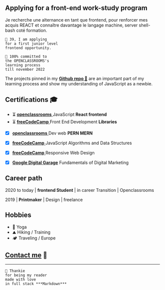 <!-- # cheapskatePortfolio -->


<!-- ![ID](./Picture/github2.png "Portrait, pixelArt") -->

<!-- ![ID](./Picture/heroQRSun-1.png "Skills, Front-end REACT") -->

## Applying for a front-end work-study program

Je recherche une alternance en tant que frontend, pour renforcer mes acquis REACT et connaître davantage le langage machine, server shell-bash coté formation.

    👨 39, I am applying
    for a first junior level
    frontend opportunity.

    🌱 100% committed to
    the OPENCLASSROOMS's
    learning process
    till november 2022



The projects pinned in my [**Github repo 📑**](https://github.com/git504) are an important part of my learning process and show my understanding of JavaScript as a newbie.

## Certifications 🎓

- ⏳ [**openclassrooms** ](https://www.francecompetences.fr/recherche/rncp/35976/) JavaScript **React frontend**
- ⏳ [**freeCodeCamp** ](https://www.freecodecamp.org/git504) Front End Development **Libraries**
- [x]  [**openclassrooms** ](https://www.francecompetences.fr/recherche/rncp/32173/) Dev web **PERN MERN**

- [x] [**freeCodeCamp** ](https://www.freecodecamp.org/certification/git504/javascript-algorithms-and-data-structures) JavaScript Algorithms and Data Structures
- [x] [**freeCodeCamp** ](https://www.freecodecamp.org/certification/git504/responsive-web-design) Responsive Web Design
- [x] [**Google Digital Garage**](https://github.com/git504/git504/blob/main/Developer%20Certification/Google%20garage%20Marketing.pdf) Fundamentals of Digital Marketing

## Career path

2020 to today | **frontend Student** | in career Transition | Openclassrooms

2019 | **Printmaker** | Design | freelance

## Hobbies

- 🧘 Yoga
- ⛰️ Hiking / Training
- 🏕️ Traveling / Europe


## [Contact me](https://github.com/git504/cheapskatePortfolio/blob/main/contact.md) 💬

---

    🙏 Thankie
    for being my reader
    made with love
    in full stack ***Markdown***

<!-- ![ID](./Picture/qrcode_git504.github.iominiFOTO.png "QR, portfolio") -->

